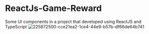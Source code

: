 # ReactJs-Game-Reward
Some UI components in a project that developed using ReactJS and TypeScript
![225872500-cce21ea2-1ce4-44e9-b57b-df66de64b741](https://github.com/farhadm-dev/ReactJs-Game-Reward/assets/170627616/bc0d25e7-301a-4002-863e-6a0bd9156564)
